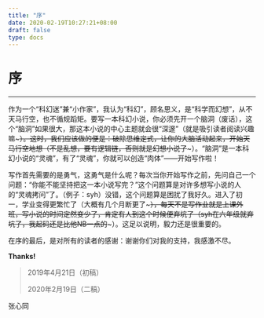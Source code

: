 ```yaml
---
title: "序"
date: 2020-02-19T10:27:21+08:00
draft: false
type: docs
---
```


# 序

----

作为一个“科幻迷”兼“小作家”，我认为“科幻”，顾名思义，是“科学而幻想”，从不天马行空，也不循规蹈矩。要写一本科幻小说，你必须先开一个脑洞（废话），这个“脑洞”如果很大，那这本小说的中心主题就会很“深邃”（就是吸引读者阅读兴趣嘛~~~）。这时，我们应该做的便是：破除思维定式，让你的大脑活动起来，开始天马行空地想（不是乱想，要有逻辑链，否则就是幻想小说了~~~）。“脑洞”是一本科幻小说的“灵魂”，有了“灵魂”，你就可以创造“肉体”——开始写作啦！

写作首先需要的是勇气，这勇气是什么呢？每次当你开始写作之前，先问自己一个问题：“你能不能坚持把这一本小说写完？”这个问题算是对许多想写小说的人的“灵魂拷问”了。（例子：syh）没错，这个问题算是困扰了我好久。进入了初一，学业变得更繁忙了（大概有几个月断更了~~~），每天不是写作业就是上课外班，写小说的时间定然变少了，肯定有人到这个时候便弃坑了（syh在六年级就弃坑了，我起码还是比他NB一点的~~~）。这足以说明，毅力还是很重要的。

在序的最后，是对所有的读者的感谢：谢谢你们对我的支持，我感激不尽。

**Thanks!**

> 2019年4月21日（初稿）
> 
> 2020年2月19日（二稿）

张心同